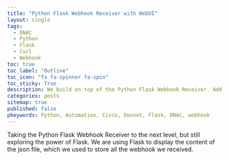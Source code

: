 ```yaml
---
title: "Python Flask Webhook Receiver with WebUI"
layout: single
tags:
  - DNAC
  - Python
  - Flask
  - Curl
  - Webhook
toc: true
toc_label: "Outline"
toc_icon: "fa fa-spinner fa-spin"
toc_sticky: True
description: We build on top of the Python Flask Webhook Receiver. Add a WebUI to view the log.
categories: posts
sitemap: true
published: false
pkeywords: Python, Automation, Cisco, Devnet, Flask, DNAC, webhook
---
```

Taking the Python Flask Webhook Receiver to the next level, but still exploring the power of Flask. We are using Flask to display the content of the json file, which we used to store all the webhook we received.

